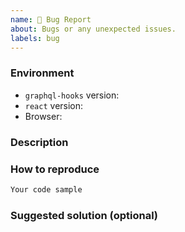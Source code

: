 ```yaml
---
name: 🐛 Bug Report
about: Bugs or any unexpected issues.
labels: bug
---
```


### Environment

- `graphql-hooks` version:
- `react` version:
- Browser:

### Description

<!-- Briefly describe the issue you are experiencing. -->

### How to reproduce

<!-- Providing steps to reproduce the issue or code samples will help us get to the bottom of things faster! Bonus points for providing a codepen (https://codepen.io/) example -->

```jsx
Your code sample
```

### Suggested solution (optional)

<!-- Do you have an idea of how to fix it? You can also submit a pull request if you have a solution, all contributions are welcome! -->
